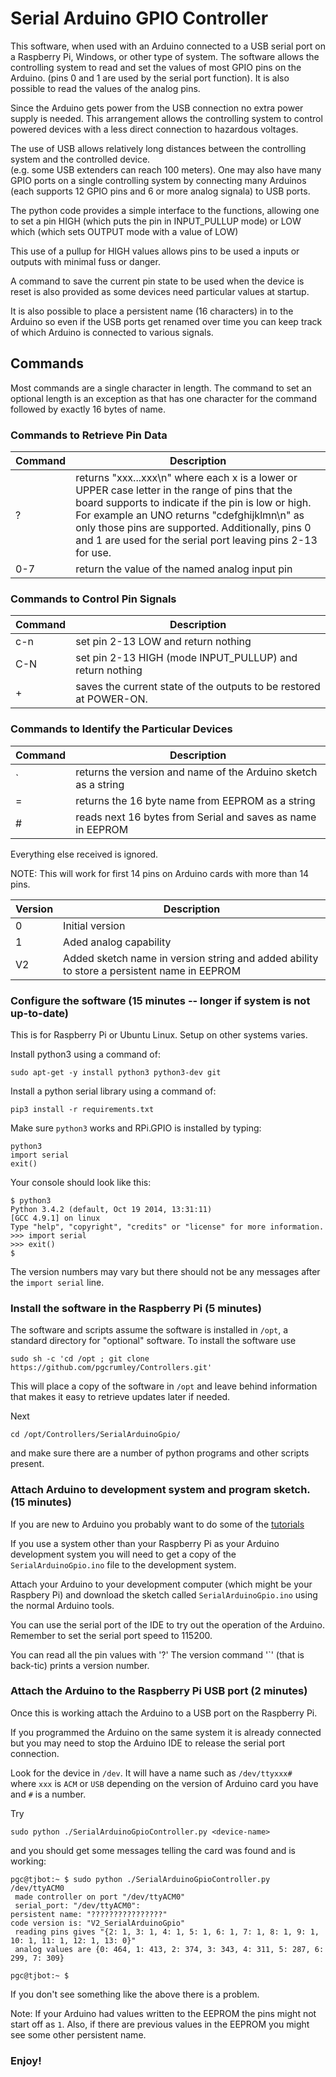 # Serial Arduino GPIO Controller

This software, when used with an Arduino connected to a USB serial port
on a Raspberry Pi, Windows, or other type of system.  The software allows
the controlling system to read and set the values of
most GPIO pins on the Arduino.  (pins 0 and 1 are used by the serial 
port function).  It is also possible to read the values of the analog pins.

Since the Arduino gets power from the USB connection no
extra power supply is needed.  This arrangement allows the controlling
system to 
control powered devices with a less direct connection to hazardous voltages.

The use of USB allows relatively long distances
between the controlling system and the controlled device.  
(e.g. some USB extenders can 
reach 100 meters).  One may also have many GPIO ports on a single 
controlling system
by connecting many Arduinos (each supports 12 GPIO pins and 6 or more
analog signala) to USB ports.

The python code provides a simple interface to the functions, allowing one
to set a pin HIGH (which puts the pin in INPUT_PULLUP mode) or
LOW which (which sets OUTPUT mode with a value of LOW)

This use of a pullup for HIGH values allows pins to be used a inputs 
or outputs with minimal fuss or danger.

A command to save the current pin state to be used when the device is
reset is also provided as some devices need particular values at startup.

It is also possible to place a persistent name (16 characters) in to the 
Arduino so even if the USB ports get renamed over time you can keep track
of which Arduino is connected to various signals.
## Commands

Most commands are a single character in length.  The command to set an 
optional length is an exception as that has one character for the command 
followed by exactly 16 bytes of name.

### Commands to Retrieve Pin Data

Command | Description
------- | -----------
? | returns "xxx...xxx\n" where each x is a lower or UPPER case letter in the range of pins that the board supports to indicate if the pin is low or high.  For example an UNO returns "cdefghijklmn\n" as only those pins are supported.  Additionally, pins 0 and 1 are used for the serial port leaving pins 2-13 for use.
0-7 | return the value of the named analog input pin

### Commands to Control Pin Signals

Command | Description
------- | -----------
c-n | set pin 2-13 LOW and return nothing
C-N | set pin 2-13 HIGH (mode INPUT_PULLUP) and return nothing
\+ | saves the current state of the outputs to be restored at POWER-ON.


### Commands to Identify the Particular Devices

Command | Description
------- | -----------
` | returns the version and name of the Arduino sketch as a string
= | returns the 16 byte name from EEPROM as a string
\# | reads next 16 bytes from Serial and saves as name in EEPROM

Everything else received is ignored.

NOTE: This will work for first 14 pins on Arduino cards with more than 14 pins.

Version | Description
------- | -----------
0 | Initial version
1 | Aded analog capability
V2 | Added sketch name in version string and added ability to store a persistent name in EEPROM


### Configure the software (15 minutes -- longer if system is not up-to-date)

This is for Raspberry Pi or Ubuntu Linux.  Setup on other systems varies.

Install python3 using a command of:

    sudo apt-get -y install python3 python3-dev git
    
Install a python serial library using a command of:

    pip3 install -r requirements.txt

Make sure `python3` works and RPi.GPIO is installed by typing:

    python3
    import serial
    exit()

Your console should look like this:

    $ python3
    Python 3.4.2 (default, Oct 19 2014, 13:31:11)
    [GCC 4.9.1] on linux
    Type "help", "copyright", "credits" or "license" for more information.
    >>> import serial
    >>> exit()
    $

The version numbers may vary but there should not be any messages after the
`import serial` line.    

### Install the software in the Raspberry Pi (5 minutes)

The software and scripts assume the software is installed in `/opt`, a
standard directory for "optional" software.  To install the software use

    sudo sh -c 'cd /opt ; git clone https://github.com/pgcrumley/Controllers.git'

This will place a copy of the software in `/opt` and leave behind
information that makes it easy to retrieve updates later if needed.

Next 

    cd /opt/Controllers/SerialArduinoGpio/
    
and make sure there are a number of python programs and other scripts present.

### Attach Arduino to development system and program sketch. (15 minutes)

If you are new to Arduino you probably want to do some of the
[tutorials](https://www.arduino.cc/en/Tutorial/HomePage)

If you use a system other than your Raspberry Pi as your Arduino development
system you will need to get a copy of the `SerialArduinoGpio.ino` file
to the development system.  

Attach your Arduino to your development computer (which might be your 
Raspbery Pi) and download the sketch called `SerialArduinoGpio.ino`
using the normal Arduino tools.  

You can use the serial port of the IDE to try out the operation of the 
Arduino.  Remember to set the serial port speed to 115200.

You can read all the pin values with '?'  The version command '`' (that 
is back-tic) prints a version number.

### Attach the Arduino to the Raspberry Pi USB port (2 minutes)

Once this is working attach the Arduino to a USB port on the Raspberry Pi.

If you programmed the Arduino on the same system it is already connected but
you may need to stop the Arduino IDE to release the serial port connection.

Look for the device in `/dev`.  It will have a name such as 
`/dev/ttyxxx#  ` where `xxx` is `ACM` or `USB` depending on the 
version of Arduino card you have and `#` is a number.

Try

    sudo python ./SerialArduinoGpioController.py <device-name>
    
and you should get some messages telling the card was found and is working:

    pgc@tjbot:~ $ sudo python ./SerialArduinoGpioController.py /dev/ttyACM0
	 made controller on port "/dev/ttyACM0"
	 serial_port: "/dev/ttyACM0":
    persistent name: "????????????????"
    code version is: "V2_SerialArduinoGpio"
	 reading pins gives "{2: 1, 3: 1, 4: 1, 5: 1, 6: 1, 7: 1, 8: 1, 9: 1, 10: 1, 11: 1, 12: 1, 13: 0}"
	 analog values are {0: 464, 1: 413, 2: 374, 3: 343, 4: 311, 5: 287, 6: 299, 7: 309}

    pgc@tjbot:~ $

If you don't see something like the above there is a problem.

Note:  If your Arduino had values written to the EEPROM the pins might not
start off as `1`.  Also, if there are previous values in the EEPROM you 
might see some other persistent name.
 
 
### Enjoy! 






